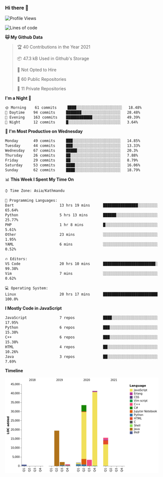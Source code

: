### Hi there 👋


<!--START_SECTION:waka-->
![Profile Views](http://img.shields.io/badge/Profile%20Views-0-blue)

![Lines of code](https://img.shields.io/badge/From%20Hello%20World%20I%27ve%20Written-119440%20lines%20of%20code-blue)

**🐱 My Github Data** 

> 🏆 40 Contributions in the Year 2021
 > 
> 📦 47.3 kB Used in Github's Storage 
 > 
> 🚫 Not Opted to Hire
 > 
> 📜 60 Public Repositories 
 > 
> 🔑 11 Private Repositories  
 > 
**I'm a Night 🦉** 

```text
🌞 Morning    61 commits     ████░░░░░░░░░░░░░░░░░░░░░   18.48% 
🌆 Daytime    94 commits     ███████░░░░░░░░░░░░░░░░░░   28.48% 
🌃 Evening    163 commits    ████████████░░░░░░░░░░░░░   49.39% 
🌙 Night      12 commits     █░░░░░░░░░░░░░░░░░░░░░░░░   3.64%

```
📅 **I'm Most Productive on Wednesday** 

```text
Monday       49 commits     ███░░░░░░░░░░░░░░░░░░░░░░   14.85% 
Tuesday      44 commits     ███░░░░░░░░░░░░░░░░░░░░░░   13.33% 
Wednesday    67 commits     █████░░░░░░░░░░░░░░░░░░░░   20.3% 
Thursday     26 commits     ██░░░░░░░░░░░░░░░░░░░░░░░   7.88% 
Friday       29 commits     ██░░░░░░░░░░░░░░░░░░░░░░░   8.79% 
Saturday     53 commits     ████░░░░░░░░░░░░░░░░░░░░░   16.06% 
Sunday       62 commits     ████░░░░░░░░░░░░░░░░░░░░░   18.79%

```


📊 **This Week I Spent My Time On** 

```text
⌚︎ Time Zone: Asia/Kathmandu

💬 Programming Languages: 
Dart                     13 hrs 19 mins      ████████████████░░░░░░░░░   65.64% 
Python                   5 hrs 13 mins       ██████░░░░░░░░░░░░░░░░░░░   25.77% 
PHP                      1 hr 8 mins         █░░░░░░░░░░░░░░░░░░░░░░░░   5.61% 
Other                    23 mins             ░░░░░░░░░░░░░░░░░░░░░░░░░   1.95% 
YAML                     6 mins              ░░░░░░░░░░░░░░░░░░░░░░░░░   0.52%

🔥 Editors: 
VS Code                  20 hrs 10 mins      ████████████████████████░   99.38% 
Vim                      7 mins              ░░░░░░░░░░░░░░░░░░░░░░░░░   0.62%

💻 Operating System: 
Linux                    20 hrs 17 mins      █████████████████████████   100.0%

```

**I Mostly Code in JavaScript** 

```text
JavaScript               7 repos             ████░░░░░░░░░░░░░░░░░░░░░   17.95% 
Python                   6 repos             ███░░░░░░░░░░░░░░░░░░░░░░   15.38% 
C++                      6 repos             ███░░░░░░░░░░░░░░░░░░░░░░   15.38% 
HTML                     4 repos             ██░░░░░░░░░░░░░░░░░░░░░░░   10.26% 
Java                     3 repos             ██░░░░░░░░░░░░░░░░░░░░░░░   7.69%

```


**Timeline**

![Chart not found](https://raw.githubusercontent.com/voidash/voidash/main/charts/bar_graph.png) 


<!--END_SECTION:waka-->


<!--
**voidash/voidash** is a ✨ _special_ ✨ repository because its `README.md` (this file) appears on your GitHub profile.

Here are some ideas to get you started:

- 🔭 I’m currently working on ...
- 🌱 I’m currently learning ...
- 👯 I’m looking to collaborate on ...
- 🤔 I’m looking for help with ...
- 💬 Ask me about ...
- 📫 How to reach me: ...
- 😄 Pronouns: ...
- ⚡ Fun fact: ...
-->
